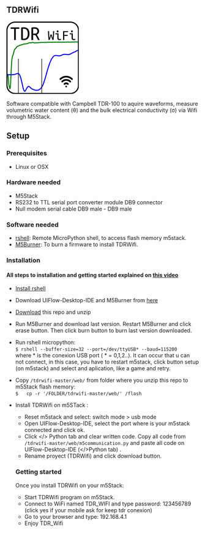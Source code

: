 
## TDRWifi

<img src="imgs/TDRwifiLogo.png" />

Software compatible with Campbell TDR-100 to aquire waveforms, measure volumetric water content (θ) and the bulk electrical conductivity (σ)  via Wifi through M5Stack.


## Setup


### Prerequisites
- Linux or OSX


### Hardware needed
- M5Stack
- RS232 to TTL serial port converter module DB9 connector
- Null modem serial cable DB9 male - DB9 male

### Software needed
- [rshell](https://github.com/dhylands/rshell): Remote MicroPython shell, to access flash memory m5stack. 
- [M5Burner](https://github.com/m5stack/m5-docs/blob/master/docs/en/related_documents/M5Burner.md): To burn a firmware to install TDRWifi.

### Installation  
 #### All steps to installation and getting started explained on [this video](https://github.com/an0nio/tdrwifi/video/videoTutorial.mp4) 
 - [Install rshell ](https://github.com/dhylands/rshell#installation)
 - Download UIFlow-Desktop-IDE and M5Burner from [here](https://m5stack.com/pages/download)
 - [Download](https://github.com/an0nio/tdrwifi/archive/master.zip) this repo and unzip
  - Run M5Burner and download last version. Restart M5Burner and click erase button. Then click burn button to burn last version downloaded. 
  - Run rshell micropython:<br/>
    ```$ rshell --buffer-size=32 --port=/dev/ttyUSB* --baud=115200``` <br/>
    where \* is the conexion USB port ( \* = 0,1,2..). It can occur that u can not connect, in this case, you have to restart m5stack, click button setup (on m5stack) and select and aplication, like a game and retry. 
 - Copy `/tdrwifi-master/web/` from folder where you unzip this repo  to m5Stack flash memory:<br/>
    `$   cp -r '/FOLDER/tdrwifi-master/web/' /flash`
    
- Install TDRWifi on m5STack :
  - Reset m5stack and select: switch mode > usb mode 
  - Open UIFlow-Desktop-IDE, select the port where is your m5stack connected and click ok. 
  - Click </> Python tab and clear written code. Copy all code from `/tdrwifi-master/web/m5communication.py` and paste all code on UIFlow-Desktop-IDE (</>Python tab) . 
  - Rename proyect (TDRWifi)  and click download button. 
  
  ### Getting started
  Once you install TDRWifi on your m5Stack:
  - Start TDRWifi program on m5Stack.
  - Connect to WiFi named TDR_WIFI and type password: 123456789 (click yes if your mobile ask for keep tdr conexion)
  - Go to your browser and type: 192.168.4.1
  - Enjoy TDR_Wifi
  
